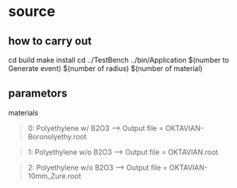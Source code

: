 # source

## how to carry out
cd build
make install
cd ../TestBench
../bin/Application $(number to Generate event) $(number of radius) $(number of material) 

## parametors
materials

> 0: Polyethylene w/ B2O3  -->  Output file = OKTAVIAN-Boronolyethy.root

> 1: Polyethylene w/o B2O3 -->  Output file = OKTAVIAN.root

> 2: Polyethylene w/o B2O3 -->  Output file = OKTAVIAN-10mm_Zure.root
